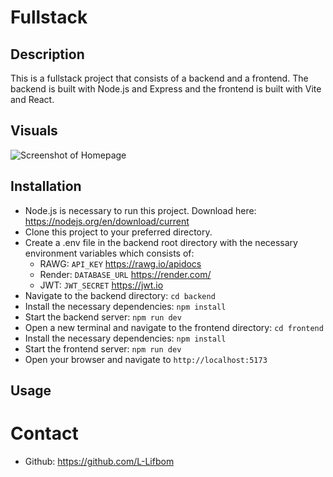 # Fullstack

## Description
This is a fullstack project that consists of a backend and a frontend. The backend is built with Node.js and Express and the frontend is built with Vite and React.

## Visuals
![Screenshot of Homepage](src/assets/Screenshot.png)

## Installation
- Node.js is necessary to run this project. Download here: https://nodejs.org/en/download/current
- Clone this project to your preferred directory.
- Create a .env file in the backend root directory with the necessary environment variables which consists of:
  - RAWG: `API_KEY` https://rawg.io/apidocs
  - Render: `DATABASE_URL` https://render.com/
  - JWT: `JWT_SECRET` https://jwt.io
- Navigate to the backend directory: `cd backend`
- Install the necessary dependencies: `npm install`
- Start the backend server: `npm run dev`
- Open a new terminal and navigate to the frontend directory: `cd frontend`
- Install the necessary dependencies: `npm install`
- Start the frontend server: `npm run dev`
- Open your browser and navigate to `http://localhost:5173`

## Usage

# Contact
- Github: https://github.com/L-Lifbom